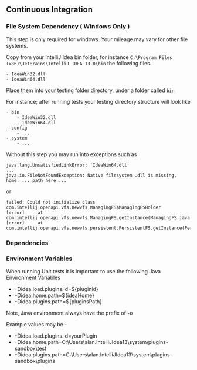 Continuous Integration
----------------------

### File System Dependency ( Windows Only )

This step is only required for windows. Your mileage may vary for other file systems.

Copy from your IntelliJ Idea bin folder, for instance  `C:\Program Files (x86)\JetBrains\IntelliJ IDEA 13.0\bin`
the following files.

    - IdeaWin32.dll
    - IdeaWin64.dll

Place them into your testing folder directory, under a folder called `bin`

For instance; after running tests your testing directory structure will look like

    - bin
        - IdeaWin32.dll
        - IdeaWin64.dll
    - config
        - ...
    - system
        - ...

Without this step you may run into exceptions such as

    java.lang.UnsatisfiedLinkError: 'IdeaWin64.dll'
    ...
    java.io.FileNotFoundException: Native filesystem .dll is missing, home: ... path here ...

or

    failed: Could not initialize class com.intellij.openapi.vfs.newvfs.ManagingFS$ManagingFSHolder
    [error]     at com.intellij.openapi.vfs.newvfs.ManagingFS.getInstance(ManagingFS.java:35)
    [error]     at com.intellij.openapi.vfs.newvfs.persistent.PersistentFS.getInstance(PersistentFS.java:52)




### Dependencies

### Environment Variables

When running Unit tests it is important to use the following Java Environment Variables

  - -Didea.load.plugins.id=${pluginid}
  - -Didea.home.path=${ideaHome}
  - -Didea.plugins.path=${pluginsPath}

Note, Java environment always have the prefix of `-D`

Example values may be -

  - -Didea.load.plugins.id=yourPlugin
  - -Didea.home.path=C:\Users\alan\.IntelliJIdea13\system\plugins-sandbox\test
  - -Didea.plugins.path=C:\Users\alan\.IntelliJIdea13\system\plugins-sandbox\plugins